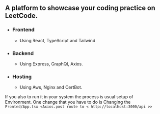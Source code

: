 ## A platform to showcase your coding practice on LeetCode.

- ### Frontend
  - Using React, TypeScript and Tailwind
- ### Backend
  - Using Express, GraphQl, Axios.
- ### Hosting
  - Using Aws, Nginx and CertBot.

If you also to run it in your system the process is usual setup of Environment.
One change that you have to do is Changing the `Fronted/App.tsx <Axios.post route to < http://localhost:3000/api >>`

  

